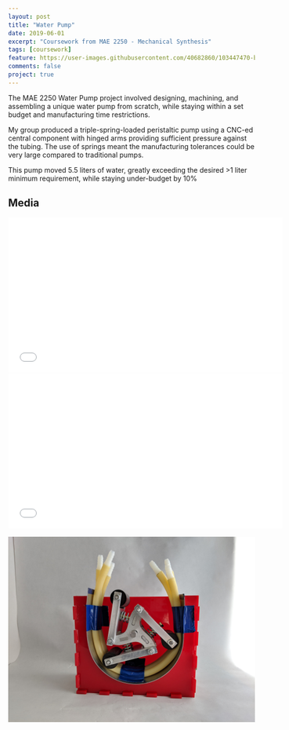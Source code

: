 ```yaml
---
layout: post
title: "Water Pump"
date: 2019-06-01
excerpt: "Coursework from MAE 2250 - Mechanical Synthesis"
tags: [coursework]
feature: https://user-images.githubusercontent.com/40682860/103447470-b658b800-4c59-11eb-89d8-ac01760d7504.png
comments: false
project: true
---
```


The MAE 2250 Water Pump project involved designing, machining, and assembling a unique water pump from scratch, while staying within a set budget and manufacturing time restrictions. 

My group produced a triple-spring-loaded peristaltic pump using a CNC-ed central component with hinged arms providing sufficient pressure against the tubing. The use of springs meant the manufacturing tolerances could be very large compared to traditional pumps.

This pump moved 5.5 liters of water, greatly exceeding the desired >1 liter minimum requirement, while staying under-budget by 10%



## Media

<iframe width="560" height="315" src="//www.youtube.com/embed/d04WBPQ_QKA" frameborder="0"> </iframe>

<iframe width="560" height="315" src="//www.youtube.com/embed/uOZivnIg7b8" frameborder="0"> </iframe>

![Pump](/assets/img/pump.jpg)


